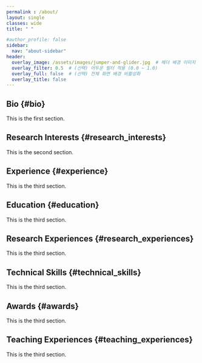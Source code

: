 ```yaml
---
permalink : /about/
layout: single
classes: wide
title: " "

#author_profile: false
sidebar:
  nav: "about-sidebar"
header:
  overlay_image: /assets/images/jumper-and-glider.jpg  # 헤더 배경 이미지
  overlay_filter: 0.5  # (선택) 어두운 필터 적용 (0.0 ~ 1.0)
  overlay_full: false  # (선택) 전체 화면 배경 비활성화
  overlay_title: false
---
```



## Bio {#bio}
This is the first section.

## Research Interests {#research_interests}
This is the second section.

## Experience {#experience}
This is the third section.

## Education {#education}
This is the third section.

## Research Experiences {#research_experiences}
This is the third section.

## Technical Skills {#technical_skills}
This is the third section.

## Awards {#awards}
This is the third section.

## Teaching Experiences {#teaching_experiences}
This is the third section.
